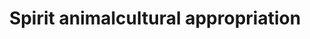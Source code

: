 ---
title: Spirit animalcultural appropriation
slug: spirit-animalcultural-appropriation
defined: false
---